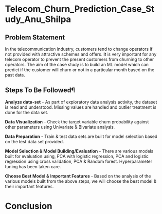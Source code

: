 # Telecom_Churn_Prediction_Case_Study_Anu_Shilpa

## Problem Statement

In the telecommunication industry, customers tend to change operators if not provided with attractive schemes and offers. It is very important for any telecom operator to prevent the present customers from churning to other operators. The aim of the case study is to build an ML model which can predict if the customer will churn or not in a particular month based on the past data.

## Steps To Be Followed¶

**Analyze data-set** - As part of exploratory data analysis activity, the dataset is read and understood. Missing values are handled and outlier treatment is done for the data set.

**Data Visualization** - Check the target variable churn probability against other parameters using Univariate & Bivariate analysis.

**Data Preparation** - Train & test data sets are built for model selection based on the test data set provided.

**Model Selection & Model Building/Evaluation** - There are various models built for evaluation using, PCA with logistic regression, PCA and logistic regression using cross validation, PCA & Random forest. Hyperparameter tuning has been taken care.
                                                  
**Choose Best Model & Important Features** - Based on the analysis of the various models built from the above steps, we will choose the best model & their important features.

# Conclusion
